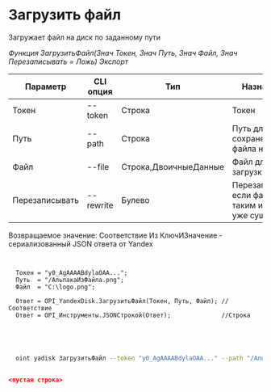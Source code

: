 ﻿---
sidebar_position: 10
---

# Загрузить файл
 Загружает файл на диск по заданному пути


*Функция ЗагрузитьФайл(Знач Токен, Знач Путь, Знач Файл, Знач Перезаписывать = Ложь) Экспорт*

  | Параметр | CLI опция | Тип | Назначение |
  |-|-|-|-|
  | Токен | --token | Строка | Токен |
  | Путь | --path | Строка | Путь для сохранение файла на Диске |
  | Файл | --file | Строка,ДвоичныеДанные | Файл для загрузки |
  | Перезаписывать | --rewrite | Булево | Перезаписывать, если файл с таким именем уже существует |

  
  Возвращаемое значение:   Соответствие Из КлючИЗначение - сериализованный JSON ответа от Yandex 

```bsl title="Пример кода"
	
  
  Токен = "y0_AgAAAABdylaOAA...";
  Путь  = "/АльпакаИзФайла.png";
  Файл  = "C:\logo.png";
  
  Ответ = OPI_YandexDisk.ЗагрузитьФайл(Токен, Путь, Файл); //Соответствие
  Ответ = OPI_Инструменты.JSONСтрокой(Ответ);              //Строка
  

	
```

```sh title="Пример команды CLI"
    
  oint yadisk ЗагрузитьФайл --token "y0_AgAAAABdylaOAA..." --path "/АльпакаИзФайла.png" --file "C:\logo.png" --rewrite %rewrite%


```


```json title="Результат"

<пустая строка>

```
